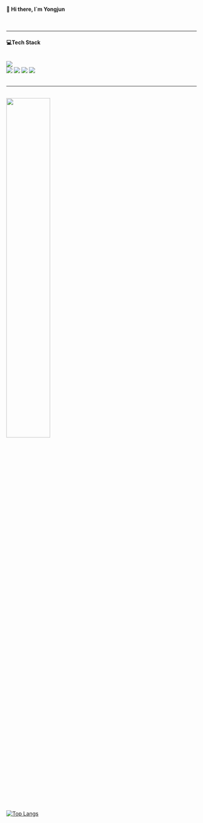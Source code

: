 



#### 👋 Hi there, I`m Yongjun
<br>

---

#### 💻Tech Stack
<br>
<div>
  <img src="https://camo.githubusercontent.com/e8a4d22e81fd2a48d3c3181ee45e379c92a242ebeb6d7b4ec2fb2beb7cb7daf9/68747470733a2f2f696d672e736869656c64732e696f2f62616467652f4a6176617363726970742d4637444631453f7374796c653d666c61742d737175617265266c6f676f3d4a617661736372697074266c6f676f436f6c6f723d626c61636b"/>
  <div>
    <img src = "https://camo.githubusercontent.com/3f71bd0fc475bcd9330ec94d20262c4c96b37786ddcd94587e19cdeda8df5a5d/68747470733a2f2f696d672e736869656c64732e696f2f62616467652f5675652e6a732d3446433038443f7374796c653d666c61742d737175617265266c6f676f3d7675652e6a73266c6f676f436f6c6f723d7768697465"/>
    <img src="https://camo.githubusercontent.com/d891718aad2153fb86d0027665e47f5f477e4e16598122347f440aea92ce96ea/68747470733a2f2f696d672e736869656c64732e696f2f62616467652f52656163742d3631444146423f7374796c653d666c61742d737175617265266c6f676f3d5265616374266c6f676f436f6c6f723d626c61636b"/>
    <img src="https://camo.githubusercontent.com/8db267273c923f4a6e6c29905affb0fa3a9405fbc103c1b7b414fe493581970b/68747470733a2f2f696d672e736869656c64732e696f2f62616467652f547970657363726970742d3331373843363f7374796c653d666c61742d737175617265266c6f676f3d54797065736372697074266c6f676f436f6c6f723d7768697465"/>
  <img src="https://img.shields.io/badge/JQuery-000000?style=flat&logo=JQuery.js&logoColor=white"/> 
  </div>
  
  
  </br>
  
---
  </br>

  <!-- devpla's profile -->
   
  <a href="https://github.com/anuraghazra/github-readme-stats">
    <img src="https://github-readme-stats.vercel.app/api?username=kwonyongjun1&show_icons=true&theme=material-palenight&hide_border=true&bg_color=20232a&icon_color=E3E3E3A8&text_color=fff&title_color=918FE0&count_private=true" width=48% />
  </a>
  
  </br>
  
  [![Top Langs](https://github-readme-stats.vercel.app/api/top-langs/?username=anuraghazra)](https://github.com/anuraghazra/github-readme-stats)
</div>


<div align=center> 


  
</div>

